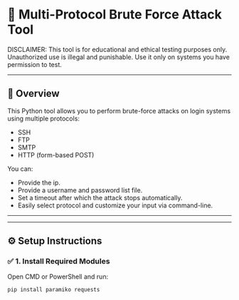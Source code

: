 # 🔐 Multi-Protocol Brute Force Attack Tool

DISCLAIMER: This tool is for educational and ethical testing purposes only. Unauthorized use is illegal and punishable. Use it only on systems you have permission to test.

---

## 📌 Overview

This Python tool allows you to perform brute-force attacks on login systems using multiple protocols:

- SSH
- FTP
- SMTP
- HTTP (form-based POST)

You can:
- Provide the ip.
- Provide a username and password list file.
- Set a timeout after which the attack stops automatically.
- Easily select protocol and customize your input via command-line.


---


---

## ⚙️ Setup Instructions

### ✅ 1. Install Required Modules

Open CMD or PowerShell and run:

```bash
pip install paramiko requests


